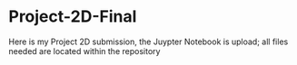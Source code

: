 # Project-2D-Final

Here is my Project 2D submission, the Juypter Notebook is upload; all files needed are located within the repository
